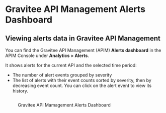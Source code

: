 # Gravitee API Management Alerts Dashboard

## Viewing alerts data in Gravitee API Management

You can find the Gravitee API Management (APIM) **Alerts dashboard** in the APIM Console under **Analytics > Alerts**.

It shows alerts for the current API and the selected time period:

* The number of alert events grouped by severity
* The list of alerts with their event counts sorted by severity, then by decreasing event count. You can click on the alert event to view its history.

<figure><img src="https://docs.gravitee.io/images/ae/apim/api_alerts_dashboard.png" alt=""><figcaption><p>Gravitee API Mamagement Alerts Dashboard</p></figcaption></figure>
